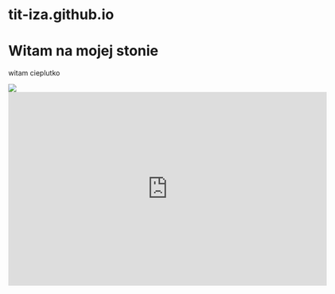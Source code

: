 # tit-iza.github.io
<html lang="pl">
  <head>
    <meta charest="utf-8" />
    <title>tit-iza.github.io</title>
  </head>
  <body>
    <h1>Witam na mojej stonie</h1>
    <p> witam cieplutko</p>
    <img src="https://upload.wikimedia.org/wikipedia/en/thumb/6/63/Feels_good_man.jpg/200px-Feels_good_man.jpg" />
     <div class="container">
   <section class="section">
  <iframe id="ytplayer" type="text/html" width="640" height="390"
  src="https://www.youtube.com/embed/kXYiU_JCYtU"
  frameborder="0"/>
     </section>
 </body>
</html>

